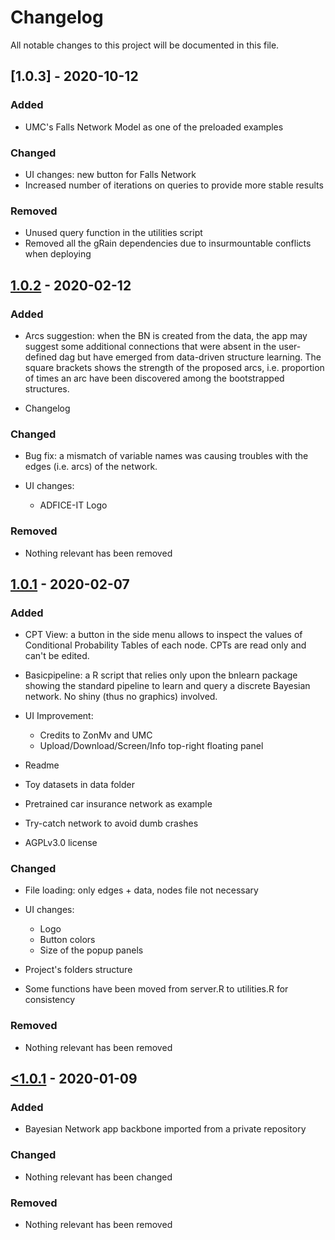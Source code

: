# Changelog

All notable changes to this project will be documented in this file.

## [1.0.3] - 2020-10-12

### Added

- UMC's Falls Network Model as one of the preloaded examples

### Changed

- UI changes: new button for Falls Network
- Increased number of iterations on queries to provide more stable results

### Removed

- Unused query function in the utilities script
- Removed all the gRain dependencies due to insurmountable conflicts when deploying

## [1.0.2] - 2020-02-12

### Added

- Arcs suggestion: when the BN is created from the data, the app may suggest some additional connections that were absent in the user-defined dag but have emerged from data-driven structure learning. The square brackets shows the strength of the proposed arcs, i.e. proportion of times an arc have been discovered among the bootstrapped structures.

- Changelog

### Changed

- Bug fix: a mismatch of variable names was causing troubles with the edges (i.e. arcs) of the network.

- UI changes:
  * ADFICE-IT Logo

### Removed

- Nothing relevant has been removed

## [1.0.1] - 2020-02-07

### Added

- CPT View: a button in the side menu allows to inspect the values of Conditional Probability Tables of each node. CPTs are read only and can't be edited.

- Basicpipeline: a R script that relies only upon the bnlearn package showing the standard pipeline to learn and query a discrete Bayesian network. No shiny (thus no graphics) involved.

- UI Improvement:
  * Credits to ZonMv and UMC
  * Upload/Download/Screen/Info top-right floating panel
  
- Readme

- Toy datasets in data folder

- Pretrained car insurance network as example

- Try-catch network to avoid dumb crashes

- AGPLv3.0 license

### Changed

- File loading: only edges + data, nodes file not necessary

- UI changes:
  * Logo
  * Button colors
  * Size of the popup panels
  
- Project's folders structure

- Some functions have been moved from server.R to utilities.R for consistency

### Removed

- Nothing relevant has been removed

## [<1.0.1] - 2020-01-09

### Added

- Bayesian Network app backbone imported from a private repository

### Changed

- Nothing relevant has been changed

### Removed

- Nothing relevant has been removed

[unreleased]: https://github.com/detsutut/shinyDBNet
[1.0.2]: https://github.com/detsutut/shinyDBNet/tree/116b42e216dae4edb1d147585ad6312147faa714
[1.0.1]: https://github.com/detsutut/shinyDBNet/tree/9293872ef2285178edfe53c09ba3fc690025cd7d
[<1.0.1]: https://github.com/detsutut/shinyDBNet/tree/54c273013350dd8886c69e9a6a1e671343880a66
